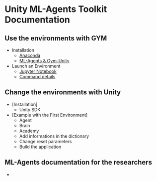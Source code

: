 # Unity ML-Agents Toolkit Documentation

## Use the environments with GYM

- Installation
  - [Anaconda](Anaconda_Install.md)
  - [ML-Agents & Gym-Unity](ML-Agents_Install.md)
- Launch an Environment
  - [Jupyter Notebook](Jupyter_Notebook.md)
  - [Command details](Command_Details.md)

## Change the environments with Unity

- [Installation]
  - Unity SDK
- [Example with the First Environment]
  - Agent
  - Brain
  - Academy
  - Add informations in the dictionary
  - Change reset parameters
  - Build the application

## ML-Agents documentation for the researchers

- 